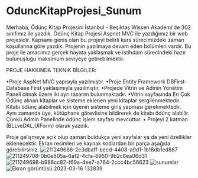 # OduncKitapProjesi_Sunum

Merhaba, Ödünç Kitap Projesini İstanbul - Beşiktaş Wissen Akademi'de  302 sınıfımız ile yazdık. Ödünç Kitap Projesi Aspnet MVC ile yazdığımız bir web projesidir. Kapsamı geniş olan bu projeyi belirli kurs sürecimizdeki zaman koşullarına göre yazdık. Projenin yazılmaya devam eden bölümleri vardır. Bu proje ile amacımız gerçek hayata yaklaşmak ve istihdam sürecindeki hazır bulunuşluğu maksimum seviyeye getirebilmektir.

PROJE HAKKINDA TEKNİK BİLGİLER:

•Proje AspNet MVC yapısıyla yazılmıştır.
•Proje Entity Framework DBFirst-Database First yaklaşımıyla yazılmıştır.
•Projede Vitrin ve Admin Yönetim Paneli olmak üzere iki ayrı tasarım bulunmaktadır.
•Vitrin sayfasında En Çok Ödünç alınan kitaplar ve sisteme eklenen yeni kitaplar sergilenmektedir. Kitabı ödünç alabilmek için üyenin sisteme giriş yapması gerekmektedir. Aynı zamanda üye, kütüphane görevlisine bildirerek de kitabı ödünç alabilir. Çünkü Admin Panelinde ödünç işlem sayfası mevcuttur. 
• Projeyi 2 katman (BLLveDAL,UIForm) olarak yazdık.

Proje gelişmeye açık olup zaman buldukça yeni sayfalar ya da yeni özellikler eklenecektir. Ekran resimleri ve kaynak kodlardan bir parça aşağıda görebilirsiniz.
![211249686-2e3dbaff-becd-4408-a9d1-1b18db1ed887](https://user-images.githubusercontent.com/120444778/225591326-f0f78cc3-e200-4bc6-8feb-3ed7bbb05467.png)
![211249708-0b0e805a-6af2-4cfa-8950-9b2c8ea06d31](https://user-images.githubusercontent.com/120444778/225591340-3ef4aa9c-f7db-4901-ad19-0723fd2eb5b9.png)
![211249698-b988cc82-f69a-4ee7-a764-2ccc4bc56623](https://user-images.githubusercontent.com/120444778/225591355-0d8f1535-6d32-4a38-863f-c18c5f086351.png)
![sunumlar ](https://user-images.githubusercontent.com/120444778/225591366-03eafca7-58a8-4cea-aceb-81365462210f.png)
![Ekran görüntüsü 2023-03-16 132839](https://user-images.githubusercontent.com/120444778/225591376-8c9f6593-c513-4861-ae00-d66498f2fdd3.png)
